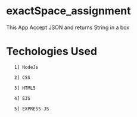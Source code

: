# exactSpace_assignment
This App Accept JSON and returns String in a box
# Techologies Used
       1] NodeJs
       
       2] CSS
       
       3] HTML5
       
       4] EJS
       
       5] EXPRESS-JS
